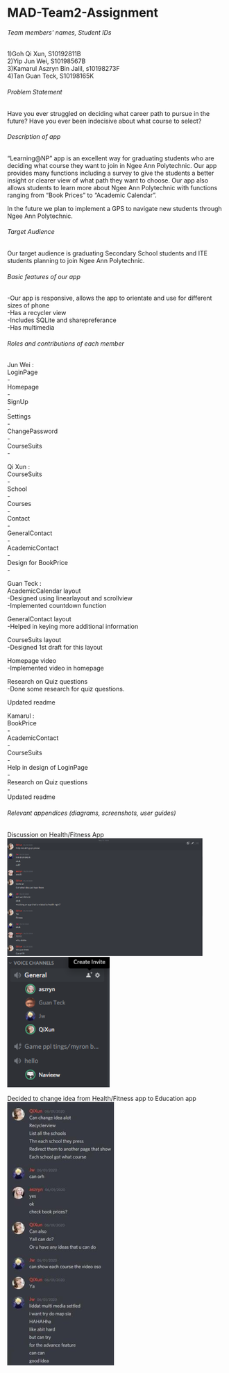 # MAD-Team2-Assignment
###### Team members' names, Student IDs<br/>
1)Goh Qi Xun, S10192811B<br/>
2)Yip Jun Wei, S10198567B<br/>
3)Kamarul Aszryn Bin Jalil, s10198273F<br/>
4)Tan Guan Teck, S10198165K<br/>

###### Problem Statement

Have you ever struggled on deciding what career path to pursue in the future? Have you ever been indecisive about what course to select?

###### Description of app

“Learning@NP” app is an excellent way for graduating students who are deciding what course they want to join in Ngee Ann Polytechnic. Our app provides many functions including a survey to give the students a better insight or clearer view of what path they want to choose. Our app also allows students to learn more about Ngee Ann Polytechnic with functions ranging from “Book Prices” to “Academic Calendar”.

In the future we plan to implement a GPS to navigate new students through Ngee Ann Polytechnic.
###### Target Audience<br/>
Our target audience is graduating Secondary School students and ITE students planning to join Ngee Ann Polytechnic.<br/>

###### Basic features of our app<br/>
-Our app is responsive, allows the app to orientate and use for different sizes of phone<br/>
-Has a recycler view <br/>
-Includes SQLite and sharepreferance <br/>
-Has multimedia <br/>

###### Roles and contributions of each member<br/>

Jun Wei :<br/>
LoginPage<br/>
-<br/>
Homepage <br/>
-<br/>
SignUp<br/>
-<br/>
Settings<br/>
-<br/>
ChangePassword<br/>
-<br/>
CourseSuits<br/>
-<br/>

Qi Xun :<br/>
CourseSuits<br/>
-<br/>
School<br/>
-<br/>
Courses<br/>
-<br/>
Contact<br/>
-<br/>
GeneralContact<br/>
-<br/>
AcademicContact<br/>
-<br/>
Design for BookPrice<br/>
-<br/>

Guan Teck : <br/>
AcademicCalendar layout<br/>
-Designed using linearlayout and scrollview<br/>
-Implemented countdown function

GeneralContact layout<br/>
-Helped in keying more additional information

CourseSuits layout<br/>
-Designed 1st draft for this layout

Homepage video<br/>
-Implemented video in homepage

Research on Quiz questions<br/>
-Done some research for quiz questions.<br/>

Updated readme<br/>

Kamarul :<br/>
BookPrice<br/>
-<br/>
AcademicContact<br/>
-<br/>
CourseSuits<br/>
-<br/>
Help in design of LoginPage<br/>
-<br/>
Research on Quiz questions<br/>
-<br/>
Updated readme<br/>

###### Relevant appendices (diagrams, screenshots, user guides)<br/>

Discussion on Health/Fitness App<br/>
<img src="Images/mad_discussion.png" width="450"><br/>
<img src="Images/mad_discussion2.png"><br/>

Decided to change idea from Health/Fitness app to Education app<br/>
<img src="Images/mad_discussion3.png">

